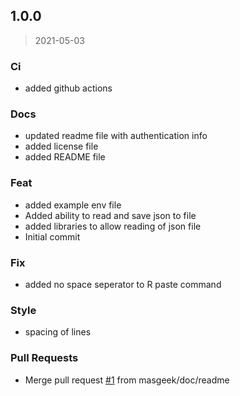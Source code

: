 
<a name="1.0.0"></a>
## 1.0.0

> 2021-05-03

### Ci

* added github actions

### Docs

* updated readme file with authentication info
* added license file
* added README file

### Feat

* added example env file
* Added ability to read and save json to file
* added libraries to allow reading of json file
* Initial commit

### Fix

* added no space seperator to R paste command

### Style

* spacing of lines

### Pull Requests

* Merge pull request [#1](https://github.com/masgeek/r-requests-downloader/issues/1) from masgeek/doc/readme

